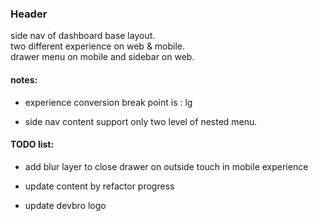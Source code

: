 ### Header

side nav of dashboard base layout. \
two different experience on web & mobile. \
drawer menu on mobile and sidebar on web.

#### notes:

-   experience conversion break point is : lg

-   side nav content support only two level of nested menu.

#### TODO list:

-   add blur layer to close drawer on outside touch in mobile experience

-   update content by refactor progress

-   update devbro logo
